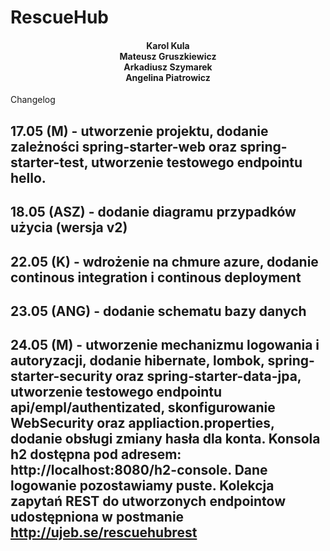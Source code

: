 # RescueHub
<h4 align="center">Karol Kula<br>Mateusz Gruszkiewicz<br>Arkadiusz Szymarek<br>Angelina Piatrowicz<br></h4>

Changelog

## 17.05 (M) - utworzenie projektu, dodanie zależności spring-starter-web oraz spring-starter-test, utworzenie testowego endpointu hello.
## 18.05 (ASZ) - dodanie diagramu przypadków użycia (wersja v2)
## 22.05 (K) - wdrożenie na chmure azure, dodanie continous integration i continous deployment
## 23.05 (ANG) - dodanie schematu bazy danych
## 24.05 (M) - utworzenie mechanizmu logowania i autoryzacji, dodanie hibernate, lombok, spring-starter-security oraz spring-starter-data-jpa, utworzenie testowego endpointu api/empl/authentizated, skonfigurowanie WebSecurity oraz appliaction.properties, dodanie obsługi zmiany hasła dla konta. Konsola h2 dostępna pod adresem: http://localhost:8080/h2-console. Dane logowanie pozostawiamy puste. Kolekcja zapytań REST do utworzonych endpointow udostępniona w postmanie http://ujeb.se/rescuehubrest


